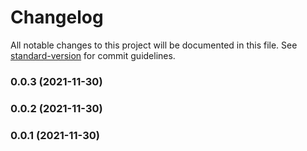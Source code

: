 # Changelog

All notable changes to this project will be documented in this file. See [standard-version](https://github.com/conventional-changelog/standard-version) for commit guidelines.

### 0.0.3 (2021-11-30)

### 0.0.2 (2021-11-30)

### 0.0.1 (2021-11-30)
